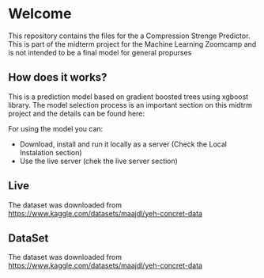 # Welcome
This repository contains the files for the a Compression Strenge Predictor.
This is part of the midterm project for the Machine Learning Zoomcamp and is not intended to be a final model for general propurses

## How does it works? 
This is a prediction model based on gradient boosted trees using xgboost library. The model selection process is an important section on this midtrm project and the details can be found here:

For using the model you can:
* Download, install and run it locally as a server (Check the Local Instalation section)
* Use the live server (chek the live server section)

## Live 
The dataset was downloaded from https://www.kaggle.com/datasets/maajdl/yeh-concret-data


## DataSet
The dataset was downloaded from https://www.kaggle.com/datasets/maajdl/yeh-concret-data

